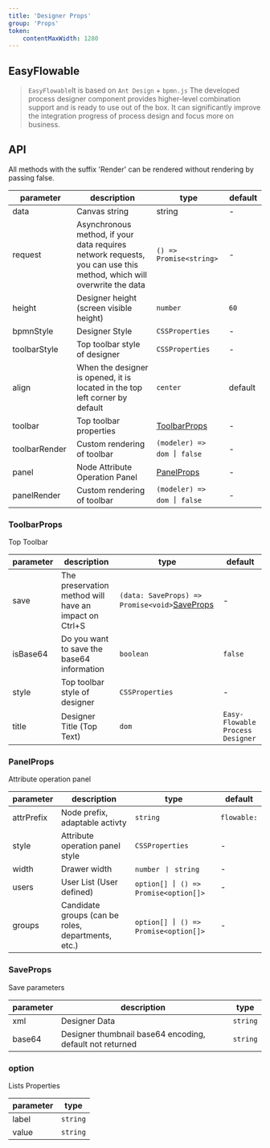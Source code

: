 ```yaml
---
title: 'Designer Props'
group: 'Props'
token:
    contentMaxWidth: 1280
---
```



## EasyFlowable
> `EasyFlowable`It is based on `Ant Design` + `bpmn.js` The developed process designer 
> component provides higher-level combination support and is ready to use out of the box. 
> It can significantly improve the integration progress of process design and focus more on business.

## API
<Badge type="warning">All methods with the suffix 'Render' can be rendered without rendering by passing false.</Badge>

| parameter           |               description               |    type    |         default              |
|---------------------|---------------------------------|------------|-----------------------------|
| data                | Canvas string | string | - |
| request             | Asynchronous method, if your data requires network requests, <br/>you can use this method, which will overwrite the data | `() => Promise<string>` | - |
| height              | Designer height (screen visible height)  | `number` | `60` |
| bpmnStyle           | Designer Style | `CSSProperties` | - |
| toolbarStyle        | Top toolbar style of designer | `CSSProperties` | - |
| align               | When the designer is opened, it is located in the top left corner by default | `center` | default&nbsp; |
| toolbar             | Top toolbar properties | [ToolbarProps](#toolbarprops) | - |
| toolbarRender&nbsp; | Custom rendering of toolbar | `(modeler) => dom` 丨 `false` | - |
| panel               | Node Attribute Operation Panel | [PanelProps](#panelprops) | - |
| panelRender         | Custom rendering of toolbar | `(modeler) => dom` 丨 `false` | - |

### ToolbarProps
<Badge type="warning">Top Toolbar</Badge>

| parameter |               description               |    type    |         default              |
|-----------|---------------------------------|------------|-----------------------------|
| save      | The preservation method will have an impact on Ctrl+S | `(data: SaveProps) => Promise<void>`[SaveProps](#saveprops) | - |
| isBase64  | Do you want to save the base64 information | `boolean` | `false` |
| style     | Top toolbar style of designer | `CSSProperties` | - |
| title     | Designer Title (Top Text) | `dom` | `Easy-Flowable Process Designer` |

### PanelProps
<Badge type="warning">Attribute operation panel</Badge>

| parameter  |               description               |    type    |         default              |
|------------|---------------------------------|------------|-----------------------------|
| attrPrefix | Node prefix, adaptable activty | `string` | `flowable:` |
| style      | Attribute operation panel style | `CSSProperties` | - |
| width      | Drawer width | `number 丨 string` | - |
| users      | User List (User defined) | `option[]` 丨 `() => Promise<option[]>` | - |
| groups     | Candidate groups (can be roles, departments, etc.) | `option[]` 丨 `() => Promise<option[]>` | - |

### SaveProps
<Badge type="warning">Save parameters</Badge>

| parameter |               description               |    type    |
|-----------|---------------------------------|------------|
| xml       | Designer Data | `string` |
| base64    | Designer thumbnail base64 encoding, default not returned | `string` |

### option
<Badge type="warning">Lists Properties</Badge>

| parameter |    type    |
|----------|------------|
| label    | `string` |
| value    | `string` |
